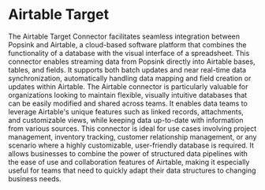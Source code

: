 # Airtable Target
The Airtable Target Connector facilitates seamless integration between Popsink and Airtable, a cloud-based software platform that combines the functionality of a database with the visual interface of a spreadsheet. This connector enables streaming data from Popsink directly into Airtable bases, tables, and fields. It supports both batch updates and near real-time data synchronization, automatically handling data mapping and field creation or updates within Airtable. The Airtable connector is particularly valuable for organizations looking to maintain flexible, visually intuitive databases that can be easily modified and shared across teams. It enables data teams to leverage Airtable's unique features such as linked records, attachments, and customizable views, while keeping data up-to-date with information from various sources. This connector is ideal for use cases involving project management, inventory tracking, customer relationship management, or any scenario where a highly customizable, user-friendly database is required. It allows businesses to combine the power of structured data pipelines with the ease of use and collaboration features of Airtable, making it especially useful for teams that need to quickly adapt their data structures to changing business needs.
